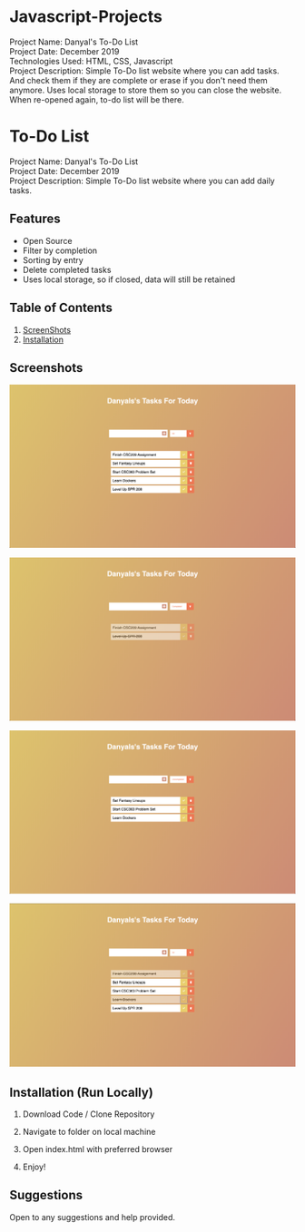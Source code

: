 # Javascript-Projects
Project Name: Danyal's To-Do List <br />
Project Date: December 2019 <br />
Technologies Used: HTML, CSS, Javascript<br />
Project Description: Simple To-Do list website where you can add tasks. And check them if they are complete or erase if you don't need them anymore. Uses local storage to store them so you can close the website. When re-opened again, to-do list will be there.

# To-Do List
Project Name: Danyal's To-Do List <br />
Project Date: December 2019 <br />
Project Description:
Simple To-Do list website where you can add daily tasks.

## Features

* Open Source
* Filter by completion
* Sorting by entry
* Delete completed tasks
* Uses local storage, so if closed, data will still be retained


## Table of Contents
1. [ScreenShots](#screenshots)
2. [Installation](#installation)

## Screenshots

![Home Page](images/homepage.png "Homepage")

![Completed Tasks Page](images/completed.png "Completed")

![Uncomplete Tasks Page](images/uncompleted.png "Uncomplete")

![Mixed List Page](images/mix.png "Mixed List")

## Installation (Run Locally)

1. Download Code / Clone Repository

2. Navigate to folder on local machine

3. Open index.html with preferred browser

4. Enjoy!


## Suggestions
Open to any suggestions and help provided.
